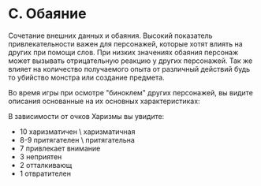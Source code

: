 # С. Обаяние
Сочетание внешних данных и обаяния. Высокий показатель привлекательности важен для персонажей, которые хотят влиять на других при помощи слов. При низких значениях обаяния персонаж может вызывать отрицательную реакцию у других персонажей. Так же влияет на количество получаемого опыта от различный действий будь то убийство монстра или создание предмета.

Во время игры при осмотре "биноклем" других персонажей, вы видите описания основанные на их основных характеристиках:

В зависимости от очков Харизмы вы увидите:

- 10 харизматичен \ харизматичная
- 8-9 притягателен \ притягательна
- 7 привлекает внимание
- 3 неприятен
- 2 отталкивающ
- 1 отвратителен
